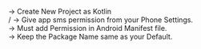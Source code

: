 -> Create New Project as Kotlin<br />/
-> Give app sms permission from your Phone Settings.<br />
-> Must add Permission in Android Manifest file.<br />
-> Keep the Package Name same as your Default.
